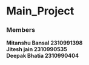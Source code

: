 # Main_Project
<H3><b>Members</b></H3>
<B>Mitanshu Bansal 2310991398</B><br>
<B>Jitesh jain 2310990535</B><br>
<B>Deepak Bhatia 2310990404</B><br>
